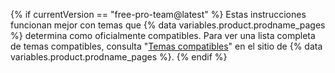{% if currentVersion == "free-pro-team@latest" %}
Estas instrucciones funcionan mejor con temas que {% data variables.product.prodname_pages %} determina como oficialmente compatibles. Para ver una lista completa de temas compatibles, consulta "[Temas compatibles](https://pages.github.com/themes/)" en el sitio de {% data variables.product.prodname_pages %}.
{% endif %}
